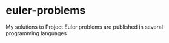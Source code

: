 # euler-problems
My solutions to Project Euler problems are published in several programming languages
